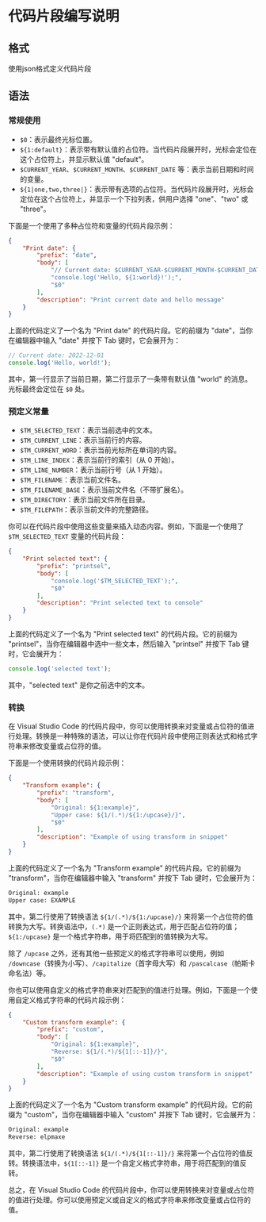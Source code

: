 # 代码片段编写说明

## 格式

使用json格式定义代码片段

## 语法

### 常规使用

- `$0`：表示最终光标位置。
- `${1:default}`：表示带有默认值的占位符。当代码片段展开时，光标会定位在这个占位符上，并显示默认值 "default"。
- `$CURRENT_YEAR`、`$CURRENT_MONTH`、`$CURRENT_DATE` 等：表示当前日期和时间的变量。
- `${1|one,two,three|}`：表示带有选项的占位符。当代码片段展开时，光标会定位在这个占位符上，并显示一个下拉列表，供用户选择 "one"、"two" 或 "three"。

下面是一个使用了多种占位符和变量的代码片段示例：

```json
{
    "Print date": {
        "prefix": "date",
        "body": [
            "// Current date: $CURRENT_YEAR-$CURRENT_MONTH-$CURRENT_DATE",
            "console.log('Hello, ${1:world}!');",
            "$0"
        ],
        "description": "Print current date and hello message"
    }
}
```

上面的代码定义了一个名为 "Print date" 的代码片段。它的前缀为 "date"，当你在编辑器中输入 "date" 并按下 Tab 键时，它会展开为：

```javascript
// Current date: 2022-12-01
console.log('Hello, world!');
```

其中，第一行显示了当前日期，第二行显示了一条带有默认值 "world" 的消息。光标最终会定位在 `$0` 处。

### 预定义常量

- `$TM_SELECTED_TEXT`：表示当前选中的文本。
- `$TM_CURRENT_LINE`：表示当前行的内容。
- `$TM_CURRENT_WORD`：表示当前光标所在单词的内容。
- `$TM_LINE_INDEX`：表示当前行的索引（从 0 开始）。
- `$TM_LINE_NUMBER`：表示当前行号（从 1 开始）。
- `$TM_FILENAME`：表示当前文件名。
- `$TM_FILENAME_BASE`：表示当前文件名（不带扩展名）。
- `$TM_DIRECTORY`：表示当前文件所在目录。
- `$TM_FILEPATH`：表示当前文件的完整路径。

你可以在代码片段中使用这些变量来插入动态内容。例如，下面是一个使用了 `$TM_SELECTED_TEXT` 变量的代码片段：

```json
{
    "Print selected text": {
        "prefix": "printsel",
        "body": [
            "console.log('$TM_SELECTED_TEXT');",
            "$0"
        ],
        "description": "Print selected text to console"
    }
}
```

上面的代码定义了一个名为 "Print selected text" 的代码片段。它的前缀为 "printsel"，当你在编辑器中选中一些文本，然后输入 "printsel" 并按下 Tab 键时，它会展开为：

```javascript
console.log('selected text');
```

其中，"selected text" 是你之前选中的文本。

### 转换

在 Visual Studio Code 的代码片段中，你可以使用转换来对变量或占位符的值进行处理。转换是一种特殊的语法，可以让你在代码片段中使用正则表达式和格式字符串来修改变量或占位符的值。

下面是一个使用转换的代码片段示例：

```json
{
    "Transform example": {
        "prefix": "transform",
        "body": [
            "Original: ${1:example}",
            "Upper case: ${1/(.*)/${1:/upcase}/}",
            "$0"
        ],
        "description": "Example of using transform in snippet"
    }
}
```

上面的代码定义了一个名为 "Transform example" 的代码片段。它的前缀为 "transform"，当你在编辑器中输入 "transform" 并按下 Tab 键时，它会展开为：

```txt
Original: example
Upper case: EXAMPLE
```

其中，第二行使用了转换语法 `${1/(.*)/${1:/upcase}/}` 来将第一个占位符的值转换为大写。转换语法中，`(.*)` 是一个正则表达式，用于匹配占位符的值；`${1:/upcase}` 是一个格式字符串，用于将匹配到的值转换为大写。

除了 `/upcase` 之外，还有其他一些预定义的格式字符串可以使用，例如 `/downcase`（转换为小写）、`/capitalize`（首字母大写）和 `/pascalcase`（帕斯卡命名法）等。

你也可以使用自定义的格式字符串来对匹配到的值进行处理。例如，下面是一个使用自定义格式字符串的代码片段示例：

```json
{
    "Custom transform example": {
        "prefix": "custom",
        "body": [
            "Original: ${1:example}",
            "Reverse: ${1/(.*)/${1[::-1]}/}",
            "$0"
        ],
        "description": "Example of using custom transform in snippet"
    }
}
```

上面的代码定义了一个名为 "Custom transform example" 的代码片段。它的前缀为 "custom"，当你在编辑器中输入 "custom" 并按下 Tab 键时，它会展开为：

```txt
Original: example
Reverse: elpmaxe
```

其中，第二行使用了转换语法 `${1/(.*)/${1[::-1]}/}` 来将第一个占位符的值反转。转换语法中，`${1[::-1]}` 是一个自定义格式字符串，用于将匹配到的值反转。

总之，在 Visual Studio Code 的代码片段中，你可以使用转换来对变量或占位符的值进行处理。你可以使用预定义或自定义的格式字符串来修改变量或占位符的值。
